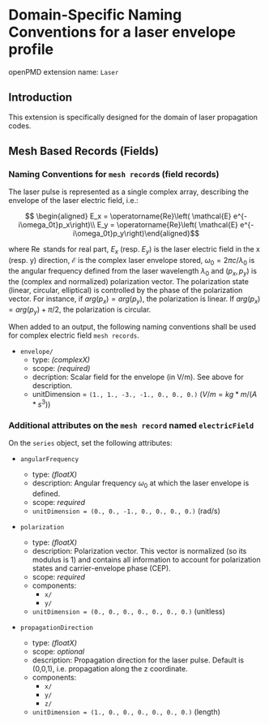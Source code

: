Domain-Specific Naming Conventions for a laser envelope profile
===============================================================

openPMD extension name: `Laser`


Introduction
------------

This extension is specifically designed for the domain of laser propagation codes.

Mesh Based Records (Fields)
---------------------------

### Naming Conventions for `mesh record`s (field records)

The laser pulse is represented as a single complex array, describing the envelope of the laser electric field, i.e.:

```math
   \begin{aligned}
   E_x = \operatorname{Re}\left( \mathcal{E} e^{-i\omega_0t}p_x\right)\\
   E_y = \operatorname{Re}\left( \mathcal{E} e^{-i\omega_0t}p_y\right)\end{aligned}
```

where $\operatorname{Re}$ stands for real part,  $E_x$ (resp. $E_y$) is the laser electric field in the x (resp. y) direction, $\mathcal{E}$ is the complex laser envelope stored, $\omega_0 = 2\pi c/\lambda_0$ is the angular frequency defined from the laser wavelength $\lambda_0$ and $(p_x,p_y)$ is the (complex and normalized) polarization vector. The polarization state (linear, circular, elliptical) is controlled by the phase of the polarization vector. For instance, if $arg(p_x) = arg(p_y)$, the polarization is linear. If $arg(p_x) = arg(p_y) + \pi/2$, the polarization is circular.

When added to an output, the following naming conventions shall be used for complex electric field `mesh records`.

- `envelope/`
  - type: *(complexX)*
  - scope: *(required)*
  - decription: Scalar field for the envelope (in V/m). See above for description.
  - unitDimension = `(1., 1., -3., -1., 0., 0., 0.)` $(V/m = kg * m / (A * s^3))$

### Additional attributes on the `mesh record` named `electricField`

On the `series` object, set the following attributes:

  - `angularFrequency`
    - type: *(floatX)*
    - description: Angular frequency $\omega_0$ at which the laser envelope is defined.
    - scope: *required*
    - `unitDimension = (0., 0., -1., 0., 0., 0., 0.)` (rad/s)


  - `polarization`
    - type: *(floatX)*
    - description: Polarization vector. This vector is normalized (so its modulus is 1) and contains all information to account for polarization states and carrier-envelope phase (CEP).
    - scope: *required*
    - components:
      - `x/`
      - `y/`
    - `unitDimension = (0., 0., 0., 0., 0., 0., 0.)` (unitless)


  - `propagationDirection`
    - type: *(floatX)*
    - scope: *optional*
    - description: Propagation direction for the laser pulse. Default is (0,0,1), i.e. propagation along the z coordinate.
    - components:
      - `x/`
      - `y/`
      - `z/`
    - `unitDimension = (1., 0., 0., 0., 0., 0., 0.)` (length)
